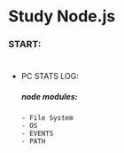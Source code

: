 # Study Node.js

### START:

#

- PC STATS LOG:
   ##### node modules:
      - File System
      - OS
      - EVENTS
      - PATH

#
